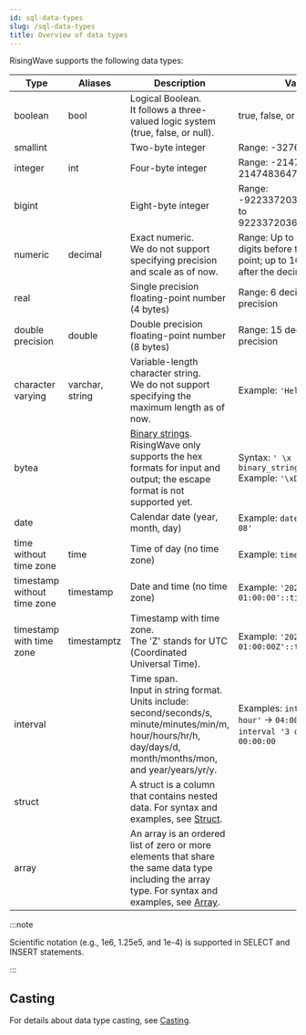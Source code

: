 ```yaml
---
id: sql-data-types
slug: /sql-data-types
title: Overview of data types
---
```


RisingWave supports the following data types:

|Type|Aliases|Description|Value|
|---|---|-------|-------|
|boolean|bool|Logical Boolean. <br/>It follows a three-valued logic system (true, false, or null). | true, false, or null |
|smallint| |Two-byte integer | Range: -32768 to 32767 |
|integer|int|Four-byte integer | Range: -2147483648 to 2147483647 |
|bigint| |Eight-byte integer | Range: -9223372036854775808 to 9223372036854775807 |
|numeric|decimal|Exact numeric. <br/>We do not support specifying precision and scale as of now. | Range: Up to 131072 digits before the decimal point; up to 16383 digits after the decimal point |
|real| |Single precision floating-point number (4 bytes) | Range: 6 decimal digits precision |
|double precision|double|Double precision floating-point number (8 bytes) | Range: 15 decimal digits precision |
|character varying|varchar, string|Variable-length character string. <br/>We do not support specifying the maximum length as of now. | Example: `'Hello World!'` |
|bytea||[Binary strings](https://www.postgresql.org/docs/current/datatype-binary.html).<br/> RisingWave only supports the hex formats for input and output; the escape format is not supported yet. |Syntax: `' \x binary_string '`<br/>Example: `'\xDe00BeEf'`|
|date| |Calendar date (year, month, day) | Example: `date '2022-04-08'` |
|time without time zone|time|Time of day (no time zone) | Example: `time '18:20:49'` |
|timestamp without time zone|timestamp|Date and time (no time zone) | Example: `'2022-03-13 01:00:00'::timestamp` |
|timestamp with time zone |timestamptz|Timestamp with time zone. <br/>The 'Z' stands for UTC (Coordinated Universal Time). | Example: `'2022-03-13 01:00:00Z'::timestamptz` |
|interval| |Time span. <br/>Input in string format. Units include: second/seconds/s, minute/minutes/min/m, hour/hours/hr/h, day/days/d, month/months/mon, and year/years/yr/y. | Examples: `interval '4 hour'` → `04:00:00` <br /> `interval '3 day'` → `3 days 00:00:00` |
|struct| |A struct is a column that contains nested data. For syntax and examples, see [Struct](./data-types/data-type-struct.md). | |
|array| | An array is an ordered list of zero or more elements that share the same data type including the array type. For syntax and examples, see [Array](./data-types/data-type-array.md).|

:::note

Scientific notation (e.g., 1e6, 1.25e5, and 1e-4) is supported in SELECT and INSERT statements.

:::

## Casting

For details about data type casting, see [Casting](./data-types/data-type-casting.md).
